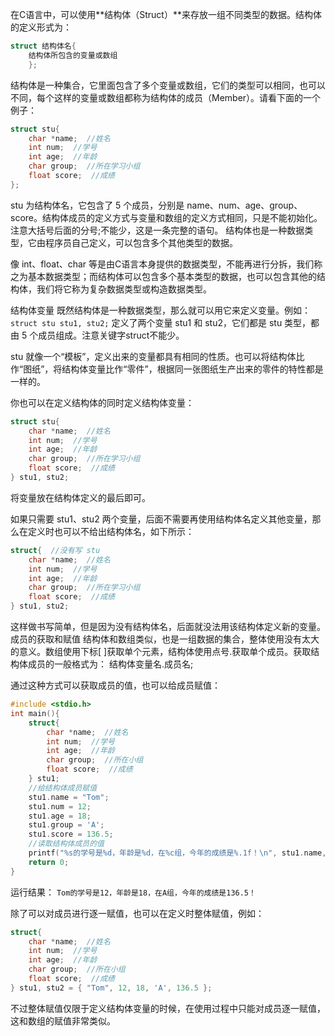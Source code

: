 在C语言中，可以使用**结构体（Struct）**来存放一组不同类型的数据。结构体的定义形式为：
```c++
struct 结构体名{
    结构体所包含的变量或数组
    };
```

结构体是一种集合，它里面包含了多个变量或数组，它们的类型可以相同，也可以不同，每个这样的变量或数组都称为结构体的成员（Member）。请看下面的一个例子：
```c++
struct stu{
    char *name;  //姓名
    int num;  //学号
    int age;  //年龄
    char group;  //所在学习小组
    float score;  //成绩
};
```
stu 为结构体名，它包含了 5 个成员，分别是 name、num、age、group、score。结构体成员的定义方式与变量和数组的定义方式相同，只是不能初始化。
注意大括号后面的分号;不能少，这是一条完整的语句。
结构体也是一种数据类型，它由程序员自己定义，可以包含多个其他类型的数据。

像 int、float、char 等是由C语言本身提供的数据类型，不能再进行分拆，我们称之为基本数据类型；而结构体可以包含多个基本类型的数据，也可以包含其他的结构体，我们将它称为复杂数据类型或构造数据类型。

结构体变量
既然结构体是一种数据类型，那么就可以用它来定义变量。例如：
```struct stu stu1, stu2;```
定义了两个变量 stu1 和 stu2，它们都是 stu 类型，都由 5 个成员组成。注意关键字struct不能少。

stu 就像一个“模板”，定义出来的变量都具有相同的性质。也可以将结构体比作“图纸”，将结构体变量比作“零件”，根据同一张图纸生产出来的零件的特性都是一样的。

你也可以在定义结构体的同时定义结构体变量：
```c++
struct stu{
    char *name;  //姓名
    int num;  //学号
    int age;  //年龄
    char group;  //所在学习小组
    float score;  //成绩
} stu1, stu2;
```
将变量放在结构体定义的最后即可。

如果只需要 stu1、stu2 两个变量，后面不需要再使用结构体名定义其他变量，那么在定义时也可以不给出结构体名，如下所示：
```c++
struct{  //没有写 stu
    char *name;  //姓名
    int num;  //学号
    int age;  //年龄
    char group;  //所在学习小组
    float score;  //成绩
} stu1, stu2;
```
这样做书写简单，但是因为没有结构体名，后面就没法用该结构体定义新的变量。
成员的获取和赋值
结构体和数组类似，也是一组数据的集合，整体使用没有太大的意义。数组使用下标[ ]获取单个元素，结构体使用点号.获取单个成员。获取结构体成员的一般格式为：
结构体变量名.成员名;

通过这种方式可以获取成员的值，也可以给成员赋值：
```c++
#include <stdio.h>
int main(){
    struct{
        char *name;  //姓名
        int num;  //学号
        int age;  //年龄
        char group;  //所在小组
        float score;  //成绩
    } stu1;
    //给结构体成员赋值
    stu1.name = "Tom";
    stu1.num = 12;
    stu1.age = 18;
    stu1.group = 'A';
    stu1.score = 136.5;
    //读取结构体成员的值
    printf("%s的学号是%d，年龄是%d，在%c组，今年的成绩是%.1f！\n", stu1.name, stu1.num, stu1.age, stu1.group, stu1.score);
    return 0;
}
```
运行结果：
```Tom的学号是12，年龄是18，在A组，今年的成绩是136.5！```

除了可以对成员进行逐一赋值，也可以在定义时整体赋值，例如：

```c++
struct{
    char *name;  //姓名
    int num;  //学号
    int age;  //年龄
    char group;  //所在小组
    float score;  //成绩
} stu1, stu2 = { "Tom", 12, 18, 'A', 136.5 };
```
不过整体赋值仅限于定义结构体变量的时候，在使用过程中只能对成员逐一赋值，这和数组的赋值非常类似。